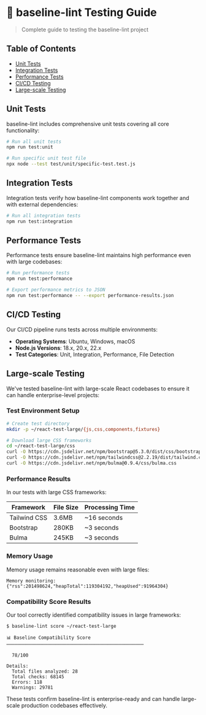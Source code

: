 # 🧪 baseline-lint Testing Guide

> Complete guide to testing the baseline-lint project

## Table of Contents

- [Unit Tests](#unit-tests)
- [Integration Tests](#integration-tests)
- [Performance Tests](#performance-tests)
- [CI/CD Testing](#cicd-testing)
- [Large-scale Testing](#large-scale-testing)

## Unit Tests

baseline-lint includes comprehensive unit tests covering all core functionality:

```bash
# Run all unit tests
npm run test:unit

# Run specific unit test file
npx node --test test/unit/specific-test.test.js
```

## Integration Tests

Integration tests verify how baseline-lint components work together and with external dependencies:

```bash
# Run all integration tests
npm run test:integration
```

## Performance Tests

Performance tests ensure baseline-lint maintains high performance even with large codebases:

```bash
# Run performance tests
npm run test:performance

# Export performance metrics to JSON
npm run test:performance -- --export performance-results.json
```

## CI/CD Testing

Our CI/CD pipeline runs tests across multiple environments:

- **Operating Systems**: Ubuntu, Windows, macOS
- **Node.js Versions**: 18.x, 20.x, 22.x
- **Test Categories**: Unit, Integration, Performance, File Detection

## Large-scale Testing

We've tested baseline-lint with large-scale React codebases to ensure it can handle enterprise-level projects:

### Test Environment Setup

```bash
# Create test directory
mkdir -p ~/react-test-large/{js,css,components,fixtures}

# Download large CSS frameworks
cd ~/react-test-large/css
curl -O https://cdn.jsdelivr.net/npm/bootstrap@5.3.0/dist/css/bootstrap.css
curl -O https://cdn.jsdelivr.net/npm/tailwindcss@2.2.19/dist/tailwind.css
curl -O https://cdn.jsdelivr.net/npm/bulma@0.9.4/css/bulma.css
```

### Performance Results

In our tests with large CSS frameworks:

| Framework | File Size | Processing Time |
|-----------|-----------|-----------------|
| Tailwind CSS | 3.6MB | ~16 seconds |
| Bootstrap | 280KB | ~3 seconds |
| Bulma | 245KB | ~3 seconds |

### Memory Usage

Memory usage remains reasonable even with large files:

```
Memory monitoring: {"rss":201498624,"heapTotal":119304192,"heapUsed":91964304}
```

### Compatibility Score Results

Our tool correctly identified compatibility issues in large frameworks:

```
$ baseline-lint score ~/react-test-large

📊 Baseline Compatibility Score
──────────────────────────────────────────────────

  78/100

Details:
  Total files analyzed: 28
  Total checks: 68145
  Errors: 118
  Warnings: 29781
```

These tests confirm baseline-lint is enterprise-ready and can handle large-scale production codebases effectively.
